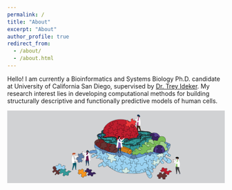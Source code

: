 ```yaml
---
permalink: /
title: "About"
excerpt: "About"
author_profile: true
redirect_from: 
  - /about/
  - /about.html
---
```


Hello! I am currently a Bioinformatics and Systems Biology Ph.D. candidate at University of California San Diego, supervised by [Dr. Trey Ideker](https://idekerlab.ucsd.edu/). My research interest lies in developing computational methods for building structurally descriptive and functionally predictive models of human cells. 

![MuSIC](../images/MuSIC_BuildingCellStructure_puzzle_Banner.png)
